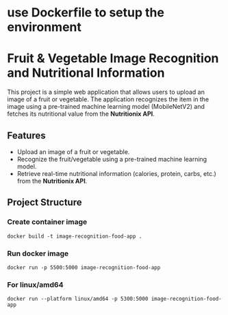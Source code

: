 
# use Dockerfile to setup the environment

# Fruit & Vegetable Image Recognition and Nutritional Information

This project is a simple web application that allows users to upload an image of a fruit or vegetable. The application recognizes the item in the image using a pre-trained machine learning model (MobileNetV2) and fetches its nutritional value from the **Nutritionix API**.

## Features

- Upload an image of a fruit or vegetable.
- Recognize the fruit/vegetable using a pre-trained machine learning model.
- Retrieve real-time nutritional information (calories, protein, carbs, etc.) from the **Nutritionix API**.

## Project Structure

### Create container image
 `docker build -t image-recognition-food-app .`
### Run docker image
 `docker run -p 5500:5000 image-recognition-food-app`
 ### For linux/amd64
 `docker run --platform linux/amd64 -p 5300:5000 image-recognition-food-app`

